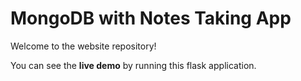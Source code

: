 # MongoDB with Notes Taking App

Welcome to the website repository! 

You can see the **live demo** by running this flask application.
